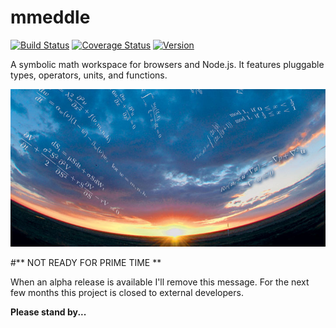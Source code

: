# mmeddle
[![Build Status](https://travis-ci.org/jfogarty/mmeddle.svg?branch=master)](https://travis-ci.org/jfogarty/mmeddle)
[![Coverage Status](https://coveralls.io/repos/jfogarty/mmeddle/badge.svg)](https://coveralls.io/r/jfogarty/mmeddle)
[![Version](http://img.shields.io/npm/v/mmeddle.svg)](https://www.npmjs.org/package/mmeddle)

A symbolic math workspace for browsers and Node.js. It features pluggable types, operators, units, and functions.

![backgound math art](images/art/mathart1.jpg)

#** NOT READY FOR PRIME TIME **

When an alpha release is available I'll remove this message.
For the next few months this project is closed to external developers.

**Please stand by...**